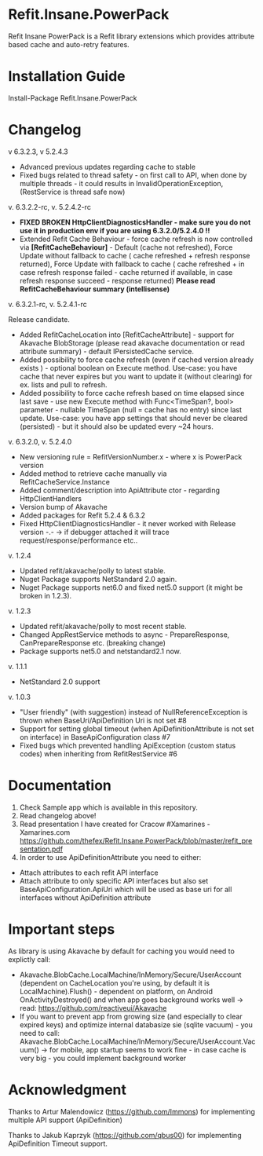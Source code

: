 # Refit.Insane.PowerPack
Refit Insane PowerPack is a Refit library extensions which provides attribute based cache and auto-retry features.

# Installation Guide
Install-Package Refit.Insane.PowerPack

# Changelog
v 6.3.2.3, v 5.2.4.3

- Advanced previous updates regarding cache to stable
- Fixed bugs related to thread safety - on first call to API, when done by multiple threads - it could results in InvalidOperationException,
  (RestService is thread safe now)

v. 6.3.2.2-rc, v. 5.2.4.2-rc
- **FIXED BROKEN HttpClientDiagnosticsHandler - make sure you do not use it in production env if you are using 6.3.2.0/5.2.4.0 !!**
- Extended Refit Cache Behaviour - force cache refresh is now controlled via **[RefitCacheBehaviour]** - Default (cache not refreshed), Force Update without fallback to cache ( cache refreshed + refresh response returned), Force Update with fallback to cache ( cache refreshed + in case refresh response failed - cache returned if available, in case refresh response succeed - response returned) **Please read RefitCacheBehaviour summary (intellisense)**

v. 6.3.2.1-rc, v. 5.2.4.1-rc

Release candidate.

- Added RefitCacheLocation into [RefitCacheAttribute] - support for Akavache BlobStorage (please read akavache documentation or read attribute summary) - default IPersistedCache service.
- Added possibility to force cache refresh (even if cached version already exists ) - optional boolean on Execute method. Use-case: you have cache that never expires but you want to update it (without clearing) for ex. lists and pull to refresh. 
- Added possibility to force cache refresh based on time elapsed since last save - use new Execute method with Func<TimeSpan?, bool> parameter - nullable TimeSpan (null = cache has no entry) since last update. Use-case: you have app settings that should never be cleared (persisted) - but it should also be updated every ~24 hours.  

v. 6.3.2.0, v. 5.2.4.0

- New versioning rule = RefitVersionNumber.x - where x is PowerPack version
- Added method to retrieve cache manually via RefitCacheService.Instance
- Added comment/description into ApiAttribute ctor - regarding HttpClientHandlers
- Version bump of Akavache
- Added packages for Refit 5.2.4 & 6.3.2
- Fixed HttpClientDiagnosticsHandler - it never worked with Release version -.- -> if debugger attached it will trace request/response/performance etc..

v. 1.2.4
- Updated refit/akavache/polly to latest stable.
- Nuget Package supports NetStandard 2.0 again.
- Nuget Package supports net6.0 and fixed net5.0 support (it might be broken in 1.2.3).

v. 1.2.3
- Updated refit/akavache/polly to most recent stable.
- Changed AppRestService methods to async - PrepareResponse, CanPrepareResponse etc. (breaking change)
- Package supports net5.0 and netstandard2.1 now.

v. 1.1.1

- NetStandard 2.0 support

v. 1.0.3

- "User friendly" (with suggestion) instead of NullReferenceException is thrown when BaseUri/ApiDefinition Uri is not set #8
- Support for setting global timeout (when ApiDefinitionAttribute is not set on interface) in BaseApiConfiguration class #7
- Fixed bugs which prevented handling ApiException (custom status codes) when inheriting from RefitRestService #6


# Documentation
1. Check Sample app which is available in this repository. 
2. Read changelog above!
3. Read presentation I have created for Cracow #Xamarines - Xamarines.com
https://github.com/thefex/Refit.Insane.PowerPack/blob/master/refit_presentation.pdf
4. In order to use ApiDefinitionAttribute you need to either:
* Attach attributes to each refit API interface
* Attach attribute to only specific API interfaces but also set BaseApiConfiguration.ApiUri which will be used as base uri for all interfaces without ApiDefinition attribute

# Important steps
As library is using Akavache by default for caching you would need to explictly call:
- Akavache.BlobCache.LocalMachine/InMemory/Secure/UserAccount (dependent on CacheLocation you're using, by default it is LocalMachine).Flush() - dependent on platform, on Android OnActivityDestroyed() and when app goes background works well -> read: https://github.com/reactiveui/Akavache
- If you want to prevent app from growing size (and especially to clear expired keys) and optimize internal databasize sie (sqlite vacuum) - you need to call: Akavache.BlobCache.LocalMachine/InMemory/Secure/UserAccount.Vacuum() -> for mobile, app startup seems to work fine - in case cache is very big - you could implement background worker


# Acknowledgment
Thanks to Artur Malendowicz (https://github.com/Immons) for implementing multiple API support (ApiDefinition)

Thanks to Jakub Kaprzyk (https://github.com/qbus00) for implementing ApiDefinition Timeout support.
